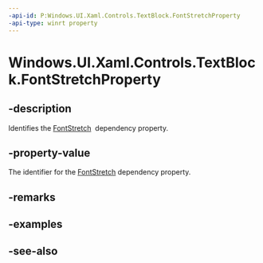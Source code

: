 ```yaml
---
-api-id: P:Windows.UI.Xaml.Controls.TextBlock.FontStretchProperty
-api-type: winrt property
---
```


<!-- Property syntax
public Windows.UI.Xaml.DependencyProperty FontStretchProperty { get; }
-->

# Windows.UI.Xaml.Controls.TextBlock.FontStretchProperty

## -description
Identifies the [FontStretch](textblock_fontstretch.md)  dependency property.



## -property-value
The identifier for the [FontStretch](textblock_fontstretch.md) dependency property.

## -remarks

## -examples

## -see-also
